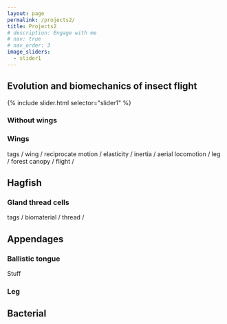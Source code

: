 ```yaml
---
layout: page
permalink: /projects2/
title: Projects2
# description: Engage with me
# nav: true
# nav_order: 3
image_sliders:
  - slider1
---
```


## Evolution and biomechanics of insect flight



{% include slider.html selector="slider1" %}


### Without wings


### Wings


tags / wing / reciprocate motion / elasticity / inertia / aerial locomotion / leg / forest canopy / flight /  


<!-- xxxxxx -->
## Hagfish
### Gland thread cells 

tags / biomaterial / thread / 


<!-- xxxxxx -->
## Appendages 

### Ballistic tongue 

Stuff 

### Leg



<!-- xxxxxx -->
## Bacterial 






